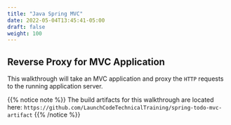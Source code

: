 ```yaml
---
title: "Java Spring MVC"
date: 2022-05-04T13:45:41-05:00
draft: false
weight: 100
---
```


## Reverse Proxy for MVC Application

This walkthrough will take an MVC application and proxy the `HTTP` requests to the running application server.

{{% notice note %}}
The build artifacts for this walkthrough are located here:
`https://github.com/LaunchCodeTechnicalTraining/spring-todo-mvc-artifact`
{{% /notice %}}
